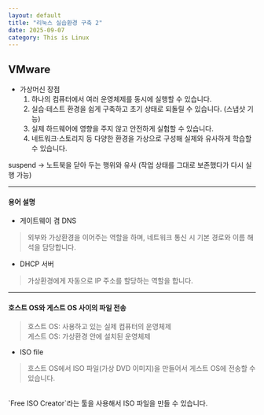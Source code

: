```yaml
---
layout: default
title: "리눅스 실습환경 구축 2"
date: 2025-09-07
category: This is Linux
---
```


## VMware 

- 가상머신 장점 
    1. 하나의 컴퓨터에서 여러 운영체제를 동시에 실행할 수 있습니다.  
    2. 실습·테스트 환경을 쉽게 구축하고 초기 상태로 되돌릴 수 있습니다. (스냅샷 기능)  
    3. 실제 하드웨어에 영향을 주지 않고 안전하게 실험할 수 있습니다.  
    4. 네트워크·스토리지 등 다양한 환경을 가상으로 구성해 실제와 유사하게 학습할 수 있습니다.  

suspend -> 노트북을 닫아 두는 행위와 유사 (작업 상태를 그대로 보존했다가 다시 실행 가능)

---

#### 용어 설명 
- 게이트웨이 겸 DNS  
> 외부와 가상환경을 이어주는 역할을 하며, 네트워크 통신 시 기본 경로와 이름 해석을 담당합니다.

- DHCP 서버  
> 가상환경에게 자동으로 IP 주소를 할당하는 역할을 합니다.

---

#### 호스트 OS와 게스트 OS 사이의 파일 전송

> 호스트 OS: 사용하고 있는 실제 컴퓨터의 운영체제  
> 게스트 OS: 가상환경 안에 설치된 운영체제  

- ISO file  
> 호스트 OS에서 ISO 파일(가상 DVD 이미지)을 만들어서 게스트 OS에 전송할 수 있습니다.  
<br>
`Free ISO Creator`라는 툴을 사용해서 ISO 파일을 만들 수 있습니다.

